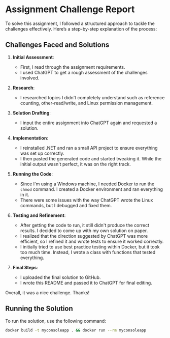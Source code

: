 # Assignment Challenge Report

To solve this assignment, I followed a structured approach to tackle the challenges effectively. Here’s a step-by-step explanation of the process:

## Challenges Faced and Solutions

1. **Initial Assessment**:
    - First, I read through the assignment requirements.
    - I used ChatGPT to get a rough assessment of the challenges involved.

2. **Research**:
    - I researched topics I didn't completely understand such as reference counting, other-read/write, and Linux permission management.

3. **Solution Drafting**:
    - I input the entire assignment into ChatGPT again and requested a solution.

4. **Implementation**:
    - I reinstalled .NET and ran a small API project to ensure everything was set up correctly.
    - I then pasted the generated code and started tweaking it. While the initial output wasn't perfect, it was on the right track.

5. **Running the Code**:
    - Since I'm using a Windows machine, I needed Docker to run the `chmod` command. I created a Docker environment and ran everything in it.
    - There were some issues with the way ChatGPT wrote the Linux commands, but I debugged and fixed them.

6. **Testing and Refinement**:
    - After getting the code to run, it still didn't produce the correct results. I decided to come up with my own solution on paper.
    - I realized that the direction suggested by ChatGPT was more efficient, so I refined it and wrote tests to ensure it worked correctly.
    - I initially tried to use best practice testing within Docker, but it took too much time. Instead, I wrote a class with functions that tested everything.

7. **Final Steps**:
    - I uploaded the final solution to GitHub.
    - I wrote this README and passed it to ChatGPT for final editing.

Overall, it was a nice challenge. Thanks!

## Running the Solution

To run the solution, use the following command:

```sh
docker build -t myconsoleapp . && docker run --rm myconsoleapp
